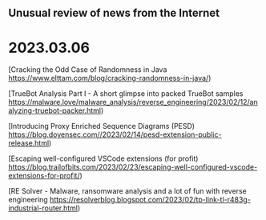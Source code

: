 ## Unusual review of news from the Internet

# 2023.03.06

[Cracking the Odd Case of Randomness in Java https://www.elttam.com/blog/cracking-randomness-in-java/)

[TrueBot Analysis Part I - A short glimpse into packed TrueBot samples https://malware.love/malware_analysis/reverse_engineering/2023/02/12/analyzing-truebot-packer.html)

[Introducing Proxy Enriched Sequence Diagrams (PESD) https://blog.doyensec.com//2023/02/14/pesd-extension-public-release.html)

[Escaping well-configured VSCode extensions (for profit) https://blog.trailofbits.com/2023/02/23/escaping-well-configured-vscode-extensions-for-profit/)

[RE Solver - Malware, ransomware analysis and a lot of fun with reverse engineering https://resolverblog.blogspot.com/2023/02/tp-link-tl-r483g-industrial-router.html)
